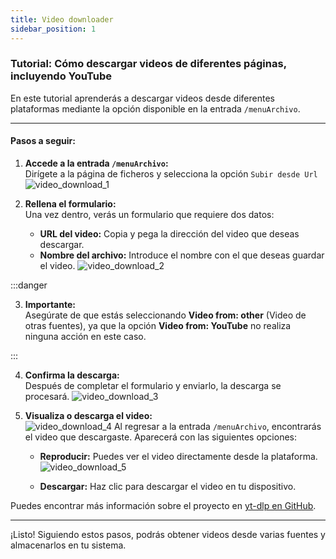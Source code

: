 ```yaml
---
title: Video downloader
sidebar_position: 1  
---
```


### Tutorial: Cómo descargar videos de diferentes páginas, incluyendo YouTube

En este tutorial aprenderás a descargar videos desde diferentes plataformas mediante la opción disponible en la entrada `/menuArchivo`.

---

#### **Pasos a seguir:**

1. **Accede a la entrada `/menuArchivo`:**  
   Dirígete a la página de ficheros y selecciona la opción `Subir desde Url`
   ![video_download_1](@site/static/img/modulos_servidor/Video_download_1.JPG) 

2. **Rellena el formulario:**  
   Una vez dentro, verás un formulario que requiere dos datos:
   - **URL del video:** Copia y pega la dirección del video que deseas descargar.  
   - **Nombre del archivo:** Introduce el nombre con el que deseas guardar el video.
![video_download_2](@site/static/img/modulos_servidor/Video_download_2.JPG)

:::danger

3. **Importante:**  
   Asegúrate de que estás seleccionando **Video from: other** (Video de otras fuentes), ya que la opción **Video from: YouTube** no realiza ninguna acción en este caso.

:::

4. **Confirma la descarga:**  
   Después de completar el formulario y enviarlo, la descarga se procesará. 
![video_download_3](@site/static/img/modulos_servidor/Video_download_3.JPG) 

5. **Visualiza o descarga el video:**  
![video_download_4](@site/static/img/modulos_servidor/Video_download_4.JPG) 
   Al regresar a la entrada `/menuArchivo`, encontrarás el video que descargaste. Aparecerá con las siguientes opciones:
   - **Reproducir:** Puedes ver el video directamente desde la plataforma. 
![video_download_5](@site/static/img/modulos_servidor/Video_download_5.JPG) 
 
   - **Descargar:** Haz clic para descargar el video en tu dispositivo.

Puedes encontrar más información sobre el proyecto en [yt-dlp en GitHub](https://github.com/yt-dlp/yt-dlp).

---

¡Listo! Siguiendo estos pasos, podrás obtener videos desde varias fuentes y almacenarlos en tu sistema.